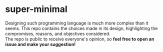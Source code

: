 # super-minimal
Designing such programming language is much more complex than it seems. This repo contains the choices made in its design, highlighting the compromises, reasons, and objectives considered.  
The repo is public to receive everyone's opinion, so **feel free to open an issue and make your suggestion!**
